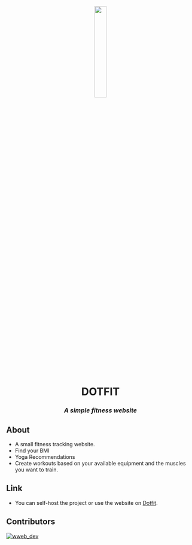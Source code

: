 <div align="center">
<img src="https://github.com/DarkGuardian641/Dot-Fit/blob/main/assets/img/logo-nav.png" width=25% height=25% />
<h1>DOTFIT</h1>
<h3><em> A simple fitness website</em></h3>
</div>

## About

- A small fitness tracking website.
- Find your BMI
- Yoga Recommendations
- Create workouts based on your available equipment and the muscles you want to train.

## Link

- You can self-host the project or use the website on [Dotfit]().

## Contributors

[![wweb_dev](https://github.com/DarkGuardian641/Dot-Fit/blob/main/at.jpg)](https://github.com/DarkGuardian641)
